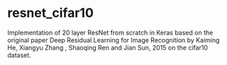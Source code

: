 # resnet_cifar10

Implementation of 20 layer ResNet from scratch in Keras based on the original paper Deep Residual Learning for Image Recognition by Kaiming He, Xiangyu Zhang , Shaoqing Ren and Jian Sun, 2015 on the cifar10 dataset.





